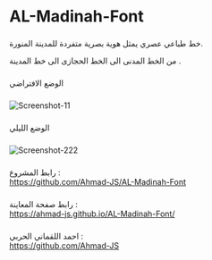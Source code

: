 # AL-Madinah-Font

###

خط طباعي عصري يمثل هوية بصرية متفردة للمدينة المنورة.

من الخط المدنى الى الخط الحجازى الى خط المدينة .

###
الوضع الافتراضي
###
  ![Screenshot-11](https://user-images.githubusercontent.com/96401137/150039762-6d1c1d35-93a6-4ec1-924b-0d31a6823ae4.png)


###
الوضع الليلي
###
![Screenshot-222](https://user-images.githubusercontent.com/96401137/150039782-def7566a-32ef-4b40-99c3-0c9561dbabc7.png)


###


رابط المشروع :   
https://github.com/Ahmad-JS/AL-Madinah-Font

###

رابط صفحة المعاينة  :    
https://ahmad-js.github.io/AL-Madinah-Font/

###

احمد اللقماني الحربي  :    
https://github.com/Ahmad-JS

###
